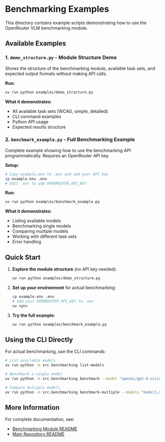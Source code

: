 # Benchmarking Examples

This directory contains example scripts demonstrating how to use the OpenRouter VLM benchmarking module.

## Available Examples

### 1. `demo_structure.py` - Module Structure Demo

Shows the structure of the benchmarking module, available task sets, and expected output formats without making API calls.

**Run:**

```bash
uv run python examples/demo_structure.py
```

**What it demonstrates:**

- All available task sets (WCAG, simple, detailed)
- CLI command examples
- Python API usage
- Expected results structure

### 2. `benchmark_example.py` - Full Benchmarking Example

Complete example showing how to use the benchmarking API programmatically. Requires an OpenRouter API key.

**Setup:**

```bash
# Copy example.env to .env and add your API key
cp example.env .env
# Edit .env to add OPENROUTER_API_KEY
```

**Run:**

```bash
uv run python examples/benchmark_example.py
```

**What it demonstrates:**

- Listing available models
- Benchmarking single models
- Comparing multiple models
- Working with different task sets
- Error handling

## Quick Start

1. **Explore the module structure** (no API key needed):

   ```bash
   uv run python examples/demo_structure.py
   ```

2. **Set up your environment** for actual benchmarking:

   ```bash
   cp example.env .env
   # Add your OPENROUTER_API_KEY to .env
   uv sync
   ```

3. **Try the full example**:
   ```bash
   uv run python examples/benchmark_example.py
   ```

## Using the CLI Directly

For actual benchmarking, use the CLI commands:

```bash
# List available models
uv run python -m src.benchmarking list-models

# Benchmark a single model
uv run python -m src.benchmarking benchmark --model "openai/gpt-4-vision-preview" --task-set wcag

# Compare multiple models
uv run python -m src.benchmarking benchmark-multiple --models "model1,model2" --output results.json
```

## More Information

For complete documentation, see:

- [Benchmarking Module README](https://github.com/maehr/chr2025-seeing-history-unseen/blob/main/src/benchmarking/README.md)
- [Main Repository README](https://github.com/maehr/chr2025-seeing-history-unseen/blob/main/README.md)
